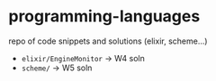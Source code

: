 # programming-languages
repo of code snippets and solutions (elixir, scheme...)
 
- `elixir/EngineMonitor` 	-> W4 soln
- `scheme/` 			-> W5 soln
